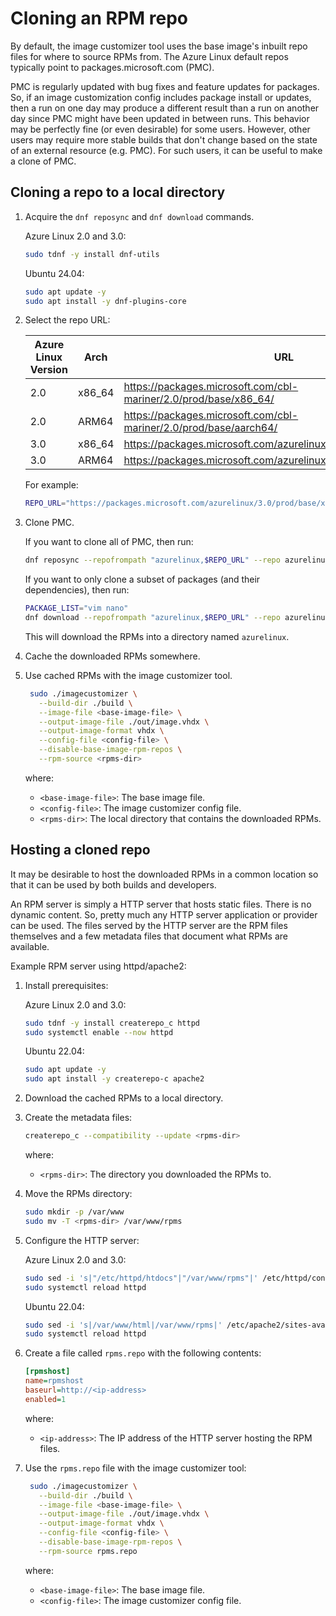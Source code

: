 # Cloning an RPM repo

By default, the image customizer tool uses the base image's inbuilt repo files for where
to source RPMs from. The Azure Linux default repos typically point to
packages.microsoft.com (PMC).

PMC is regularly updated with bug fixes and feature updates for packages. So, if an
image customization config includes package install or updates, then a run on one day
may produce a different result than a run on another day since PMC might have been
updated in between runs. This behavior may be perfectly fine (or even desirable) for
some users. However, other users may require more stable builds that don't change based
on the state of an external resource (e.g. PMC). For such users, it can be useful to
make a clone of PMC.

## Cloning a repo to a local directory

1. Acquire the `dnf reposync` and `dnf download` commands.

   Azure Linux 2.0 and 3.0:

   ```bash
   sudo tdnf -y install dnf-utils
   ```

   Ubuntu 24.04:

   ```bash
   sudo apt update -y
   sudo apt install -y dnf-plugins-core
   ```

2. Select the repo URL:

   | Azure Linux Version | Arch   | URL                                                               |
   | ------------------- | ------ | ----------------------------------------------------------------- |
   | 2.0                 | x86_64 | https://packages.microsoft.com/cbl-mariner/2.0/prod/base/x86_64/  |
   | 2.0                 | ARM64  | https://packages.microsoft.com/cbl-mariner/2.0/prod/base/aarch64/ |
   | 3.0                 | x86_64 | https://packages.microsoft.com/azurelinux/3.0/prod/base/x86_64/   |
   | 3.0                 | ARM64  | https://packages.microsoft.com/azurelinux/3.0/prod/base/aarch64/  |

   For example:

   ```bash
   REPO_URL="https://packages.microsoft.com/azurelinux/3.0/prod/base/x86_64/"
   ```

3. Clone PMC.

   If you want to clone all of PMC, then run:

   ```bash
   dnf reposync --repofrompath "azurelinux,$REPO_URL" --repo azurelinux --newest-only
   ```

   If you want to only clone a subset of packages (and their dependencies), then run:

   ```bash
   PACKAGE_LIST="vim nano"
   dnf download --repofrompath "azurelinux,$REPO_URL" --repo azurelinux --resolve --alldeps --destdir azurelinux $PACKAGE_LIST
   ```

   This will download the RPMs into a directory named `azurelinux`.

4. Cache the downloaded RPMs somewhere.

5. Use cached RPMs with the image customizer tool.

   ```bash
    sudo ./imagecustomizer \
      --build-dir ./build \
      --image-file <base-image-file> \
      --output-image-file ./out/image.vhdx \
      --output-image-format vhdx \
      --config-file <config-file> \
      --disable-base-image-rpm-repos \
      --rpm-source <rpms-dir>
   ```

   where:

   - `<base-image-file>`: The base image file.
   - `<config-file>`: The image customizer config file.
   - `<rpms-dir>`: The local directory that contains the downloaded RPMs.

## Hosting a cloned repo

It may be desirable to host the downloaded RPMs in a common location so that it can be
used by both builds and developers.

An RPM server is simply a HTTP server that hosts static files. There is no dynamic
content. So, pretty much any HTTP server application or provider can be used. The files
served by the HTTP server are the RPM files themselves and a few metadata files that
document what RPMs are available.

Example RPM server using httpd/apache2:

1. Install prerequisites:

   Azure Linux 2.0 and 3.0:

   ```bash
   sudo tdnf -y install createrepo_c httpd
   sudo systemctl enable --now httpd
   ```

   Ubuntu 22.04:

   ```bash
   sudo apt update -y
   sudo apt install -y createrepo-c apache2
   ````

2. Download the cached RPMs to a local directory.

3. Create the metadata files:

   ```bash
   createrepo_c --compatibility --update <rpms-dir>
   ```

   where:

   - `<rpms-dir>`: The directory you downloaded the RPMs to.

4. Move the RPMs directory:

   ```bash
   sudo mkdir -p /var/www
   sudo mv -T <rpms-dir> /var/www/rpms
   ```

5. Configure the HTTP server:

   Azure Linux 2.0 and 3.0:

   ```bash
   sudo sed -i 's|"/etc/httpd/htdocs"|"/var/www/rpms"|' /etc/httpd/conf/httpd.conf
   sudo systemctl reload httpd
   ```

   Ubuntu 22.04:

   ```bash
   sudo sed -i 's|/var/www/html|/var/www/rpms|' /etc/apache2/sites-available/000-default.conf
   sudo systemctl reload httpd
   ```

6. Create a file called `rpms.repo` with the following contents:

   ```ini
   [rpmshost]
   name=rpmshost
   baseurl=http://<ip-address>
   enabled=1
   ```

   where:

   - `<ip-address>`: The IP address of the HTTP server hosting the RPM files.

7. Use the `rpms.repo` file with the image customizer tool:

   ```bash
    sudo ./imagecustomizer \
      --build-dir ./build \
      --image-file <base-image-file> \
      --output-image-file ./out/image.vhdx \
      --output-image-format vhdx \
      --config-file <config-file> \
      --disable-base-image-rpm-repos \
      --rpm-source rpms.repo
   ```

   where:

   - `<base-image-file>`: The base image file.
   - `<config-file>`: The image customizer config file.
